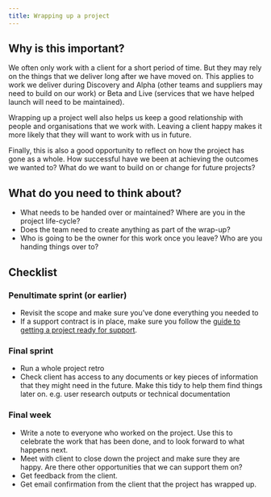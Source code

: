 ```yaml
---
title: Wrapping up a project
---
```


## Why is this important?

We often only work with a client for a short period of time. But they may rely
on the things that we deliver long after we have moved on. This applies to work
we deliver during Discovery and Alpha (other teams and suppliers may need to
build on our work) or Beta and Live (services that we have helped launch will
need to be maintained).

Wrapping up a project well also helps us keep a good relationship with people
and organisations that we work with. Leaving a client happy makes it more likely
that they will want to work with us in future.

Finally, this is also a good opportunity to reflect on how the project has gone
as a whole. How successful have we been at achieving the outcomes we wanted to?
What do we want to build on or change for future projects?

## What do you need to think about?

- What needs to be handed over or maintained? Where are you in the project
  life-cycle?
- Does the team need to create anything as part of the wrap-up?
- Who is going to be the owner for this work once you leave? Who are you handing
  things over to?

## Checklist

### Penultimate sprint (or earlier)

- Revisit the scope and make sure you’ve done everything you needed to
- If a support contract is in place, make sure you follow the
  [guide to getting a project ready for support](/guides/getting-a-project-ready-for-support).

### Final sprint

- Run a whole project retro
- Check client has access to any documents or key pieces of information that
  they might need in the future. Make this tidy to help them find things later
  on. e.g. user research outputs or technical documentation

### Final week

- Write a note to everyone who worked on the project. Use this to celebrate the
  work that has been done, and to look forward to what happens next.
- Meet with client to close down the project and make sure they are happy. Are
  there other opportunities that we can support them on?
- Get feedback from the client.
- Get email confirmation from the client that the project has wrapped up.
